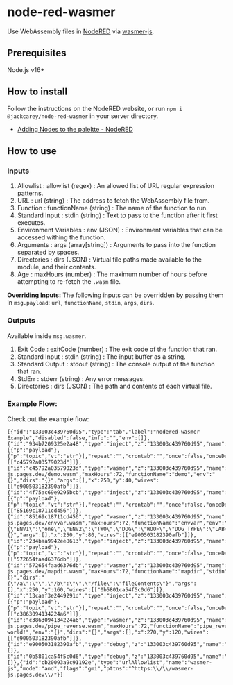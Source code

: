 # node-red-wasmer

Use WebAssembly files in [NodeRED](https://nodered.org/) via [wasmer-js](https://github.com/wasmerio/wasmer-js).

## Prerequisites

Node.js v16+

## How to install

Follow the instructions on the NodeRED website, or run `npm i @jackcarey/node-red-wasmer` in your server directory.

- [Adding Nodes to the paleltte - NodeRED](https://nodered.org/docs/user-guide/runtime/adding-nodes)

## How to use

### Inputs
1. Allowlist
   : allowlist (regex) : An allowed list of URL regular expression patterns.
2. URL
   : url (string) : The address to fetch the WebAssembly file from.
3. Function
   : functionName (string) : The name of the function to run.
4. Standard Input
   : stdin (string) : Text to pass to the function after it first executes.
5. Environment Variables
   : env (JSON) : Environment variables that can be accessed withing the function.
6. Arguments
   : args (array[string]) : Arguments to pass into the function separated by spaces.
7. Directories
   : dirs (JSON) : Virtual file paths made available to the module, and their contents.
8. Age
   : maxHours (number) : The maximum number of hours before attempting to re-fetch the `.wasm` file.
   
**Overriding Inputs:** The following inputs can be overridden by passing them in `msg.payload`: `url`, `functionName`, `stdin`, `args`, `dirs`.
### Outputs
Available inside `msg.wasmer`.
1. Exit Code
   : exitCode (number) : The exit code of the function that ran.
2. Standard Input
   : stdin (string) : The input buffer as a string.
3. Standard Output
   : stdout (string) : The console output of the function that ran.
4. StdErr
   : stderr (string) : Any error messages.
5. Directories
   : dirs (JSON) : The path and contents of each virtual file.

### Example Flow:

Check out the example flow:

```
[{"id":"133003c439760d95","type":"tab","label":"nodered-wasmer Example","disabled":false,"info":"","env":[]},{"id":"934b7209325e2a48","type":"inject","z":"133003c439760d95","name":"","props":[{"p":"payload"},{"p":"topic","vt":"str"}],"repeat":"","crontab":"","once":false,"onceDelay":0.1,"topic":"","payload":"","payloadType":"date","x":100,"y":40,"wires":[["c45792a03579023d"]]},{"id":"c45792a03579023d","type":"wasmer","z":"133003c439760d95","name":"","allowlist":"cb20093a9c91192e","url":"https://wasmer-js.pages.dev/demo.wasm","maxHours":72,"functionName":"demo","env":"{}","dirs":"{}","args":[],"x":250,"y":40,"wires":[["e900503182390afb"]]},{"id":"4f75ac69e9295bcb","type":"inject","z":"133003c439760d95","name":"","props":[{"p":"payload"},{"p":"topic","vt":"str"}],"repeat":"","crontab":"","once":false,"onceDelay":0.1,"topic":"","payload":"","payloadType":"date","x":100,"y":80,"wires":[["85169c18711cd456"]]},{"id":"85169c18711cd456","type":"wasmer","z":"133003c439760d95","name":"","allowlist":"cb20093a9c91192e","url":"https://wasmer-js.pages.dev/envvar.wasm","maxHours":72,"functionName":"envvar","env":"{\"ENV1\":\"one\",\"ENV2\":\"TWO\",\"DOG\":\"WOOF\",\"DOG_TYPE\":\"LABRADOR\"}","dirs":"{}","args":[],"x":250,"y":80,"wires":[["e900503182390afb"]]},{"id":"234baa9942ee8613","type":"inject","z":"133003c439760d95","name":"","props":[{"p":"payload"},{"p":"topic","vt":"str"}],"repeat":"","crontab":"","once":false,"onceDelay":0.1,"topic":"","payload":"","payloadType":"date","x":100,"y":160,"wires":[["572654faad6376db"]]},{"id":"572654faad6376db","type":"wasmer","z":"133003c439760d95","name":"","allowlist":"cb20093a9c91192e","url":"https://wasmer-js.pages.dev/mapdir.wasm","maxHours":72,"functionName":"mapdir","stdin":"","env":"{}","dirs":"{\"/a\":\"\",\"/b\":\"\",\"/file\":\"fileContents\"}","args":[],"x":250,"y":160,"wires":[["0b5801ca54f5c0d6"]]},{"id":"13caaf3e2449291d","type":"inject","z":"133003c439760d95","name":"","props":[{"p":"payload"},{"p":"topic","vt":"str"}],"repeat":"","crontab":"","once":false,"onceDelay":0.1,"topic":"","payload":"","payloadType":"date","x":100,"y":120,"wires":[["c3863094134224a6"]]},{"id":"c3863094134224a6","type":"wasmer","z":"133003c439760d95","name":"","allowlist":"cb20093a9c91192e","url":"https://wasmer-js.pages.dev/pipe_reverse.wasm","maxHours":72,"functionName":"pipe_reverse","stdin":"Hello world!","env":"{}","dirs":"{}","args":[],"x":270,"y":120,"wires":[["e900503182390afb"]]},{"id":"e900503182390afb","type":"debug","z":"133003c439760d95","name":"stdout","active":true,"tosidebar":true,"console":false,"tostatus":false,"complete":"wasmer.stdout","targetType":"msg","statusVal":"","statusType":"auto","x":430,"y":80,"wires":[]},{"id":"0b5801ca54f5c0d6","type":"debug","z":"133003c439760d95","name":"wasmer","active":true,"tosidebar":true,"console":false,"tostatus":false,"complete":"wasmer","targetType":"msg","statusVal":"","statusType":"auto","x":440,"y":160,"wires":[]},{"id":"cb20093a9c91192e","type":"urlAllowlist","name":"wasmer-js","mode":"and","flags":"gmi","pttns":"^https:\\/\\/wasmer-js.pages.dev\\/"}]
```
